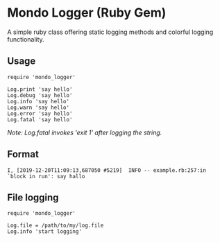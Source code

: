 # Mondo Logger (Ruby Gem)

A simple ruby class offering static logging methods and colorful logging functionality.

## Usage

```
require 'mondo_logger'

Log.print 'say hello'
Log.debug 'say hello'
Log.info 'say hello'
Log.warn 'say hello'
Log.error 'say hello'
Log.fatal 'say hello'
```

*Note: Log.fatal invokes 'exit 1' after logging the string.*


## Format

```
I, [2019-12-20T11:09:13,687050 #5219]  INFO -- example.rb:257:in `block in run': say hallo
```

## File logging

```
require 'mondo_logger'

Log.file = /path/to/my/log.file
Log.info 'start logging'
```